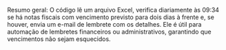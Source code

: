 Resumo geral: O código lê um arquivo Excel, verifica diariamente às 09:34 se há notas fiscais com vencimento previsto para dois dias à frente e, se houver, envia um e-mail de lembrete com os detalhes. Ele é útil para automação de lembretes financeiros ou administrativos, garantindo que vencimentos não sejam esquecidos.
